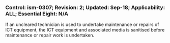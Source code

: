 ### Control: ism-0307; Revision: 2; Updated: Sep-18; Applicability: ALL; Essential Eight: N/A
<p>If an uncleared technician is used to undertake maintenance or repairs of ICT equipment, the ICT equipment and associated media is sanitised before maintenance or repair work is undertaken.</p>